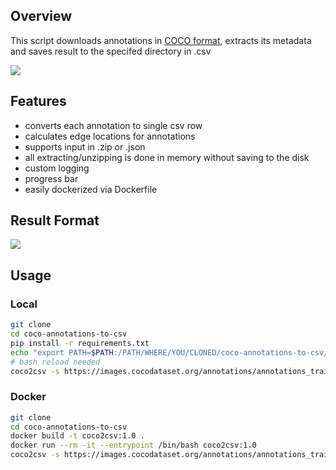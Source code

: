 ## Overview
This script downloads annotations in [COCO format](https://cocodataset.org/#format-data), extracts its metadata and saves result to the specifed directory in .csv

[<img src="https://cocodataset.org/images/detection-splash.png">](https://cocodataset.org/#detection-2019)

## Features
- converts each annotation to single csv row
- calculates edge locations for annotations
- supports input in .zip or .json
- all extracting/unzipping is done in memory without saving to the disk
- custom logging
- progress bar
- easily dockerized via Dockerfile



## Result Format
<img src="https://i.postimg.cc/MGxBcLjR/result-CSV.png">

## Usage
### Local
```bash
git clone 
cd coco-annotations-to-csv
pip install -r requirements.txt
echo "export PATH=$PATH:/PATH/WHERE/YOU/CLONED/coco-annotations-to-csv/" >> $HOME/.bashrc 
# bash reload needed
coco2csv -s https://images.cocodataset.org/annotations/annotations_trainval2017.zip -d ~/Downloads
```
### Docker
```bash
git clone 
cd coco-annotations-to-csv
docker build -t coco2csv:1.0 .
docker run --rm -it --entrypoint /bin/bash coco2csv:1.0
coco2csv -s https://images.cocodataset.org/annotations/annotations_trainval2017.zip -d ~/Downloads
```